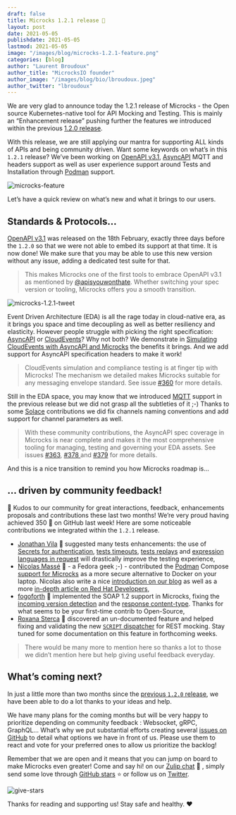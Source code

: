 ```yaml
---
draft: false
title: Microcks 1.2.1 release 🚀
layout: post
date: 2021-05-05
publishdate: 2021-05-05
lastmod: 2021-05-05
image: "/images/blog/microcks-1.2.1-feature.png"
categories: [blog]
author: "Laurent Broudoux"
author_title: "MicrocksIO founder"
author_image: "/images/blog/bio/lbroudoux.jpeg"
author_twitter: "lbroudoux"
---
```


We are very glad to announce today the 1.2.1 release of Microcks - the Open source Kubernetes-native tool for API Mocking and Testing. This is mainly an “Enhancement release” pushing further the features we introduced within the previous [1.2.0 release](https://microcks.io/blog/microcks-1.2.0-release/).

With this release, we are still applying our mantra for supporting ALL kinds of APIs and being community driven. Want some keywords on what’s in this `1.2.1` release? We’ve been working on [OpenAPI v3.1](https://www.openapis.org/blog/2021/02/18/openapi-specification-3-1-released), [AsyncAPI](https://asyncapi.com) MQTT and headers support as well as user experience support around Tests and Installation through [Podman](https://podman.io) support.

![microcks-feature](/images/blog/microcks-1.2.1-feature.png)

Let’s have a quick review on what’s new and what it brings to our users.


## Standards & Protocols…

[OpenAPI v3.1](https://www.openapis.org/blog/2021/02/18/openapi-specification-3-1-released) was released on the 18th February, exactly three days before the `1.2.0` so that we were not able to embed its support at that time. It is now done! We make sure that you may be able to use this new version without any issue, adding a dedicated test suite for that. 

> This makes Microcks one of the first tools to embrace OpenAPI v3.1 as mentioned by [@apisyouwonthate](https://twitter.com/apisyouwonthate). Whether switching your spec version or tooling, Microcks offers you a smooth transition. 

![microcks-1.2.1-tweet](/images/blog/microcks-1.2.1-tweet.png)

Event Driven Architecture (EDA) is all the rage today in cloud-native era, as it brings you space and time decoupling as well as better resiliency and elasticity. However people struggle with picking the right specification: [AsyncAPI](https://asyncapi.com) or [CloudEvents](https://cloudevents.io)? Why not both? We demonstrate in [Simulating CloudEvents with AsyncAPI and Microcks](https://microcks.io/blog/simulating-cloudevents-with-asyncapi/) the benefits it brings. And we add support for AsyncAPI specification headers to make it work!

> CloudEvents simulation and compliance testing is at finger tip with Microcks! The mechanism we detailed makes Microcks suitable for any messaging envelope standard. See issue [#360](https://github.com/microcks/microcks/issues/360) for more details.

Still in the EDA space, you may know that we introduced [MQTT](https://mqtt.org/) support in the previous release but we did not grasp all the subtleties of it ;-) Thanks to some [Solace](https://solace.com) contributions we did fix channels naming conventions and add support for channel parameters as well. 

> With these community contributions, the AsyncAPI spec coverage in Microcks is near complete and makes it the most comprehensive tooling for managing, testing and governing your EDA assets. See issues [#363](https://github.com/microcks/microcks/issues/363), [#378 ](https://github.com/microcks/microcks/pull/378)and [#379](https://github.com/microcks/microcks/pull/379) for more details.

And this is a nice transition to remind you how Microcks roadmap is...


## … driven by community feedback!

🎉 Kudos to our community for great interactions, feedback, enhancements proposals and contributions these last two months! We’re very proud having achieved 350 🌟 on GitHub last week! Here are some noticeable contributions we integrated within the `1.2.1` release.

*   [Jonathan Vila](https://github.com/jonathanvila) 🙏 suggested many tests enhancements: the use of [Secrets for authentication](https://github.com/microcks/microcks/issues/366), [tests timeouts](https://github.com/microcks/microcks/issues/365), [tests replays](https://github.com/microcks/microcks/issues/368) and [expression languages in request](https://github.com/microcks/microcks/issues/375) will drastically improve the testing experience,
*   [Nicolas Massé](https://github.com/nmasse-itix) 🙏 - a Fedora geek ;-) - contributed the [Podman](https://podman.io) Compose [support for Microcks](https://github.com/microcks/microcks/pull/352) as a more secure alternative to Docker on your laptop. Nicolas also write a nice [introduction on our blog](https://microcks.io/blog/podman-compose-support/) as well as a more [in-depth article on Red Hat Developers](https://developers.redhat.com/blog/2021/04/22/using-podman-compose-with-microcks-a-cloud-native-api-mocking-and-testing-tool/),
*   [fogoforth](https://github.com/fgoforth) 🙏 implemented the SOAP 1.2 support in Microcks, fixing the [incoming version detection](https://github.com/microcks/microcks/pull/358) and the [response content-type](https://github.com/microcks/microcks/issues/356). Thanks for what seems to be your first-time contrib to Open-Source,
*   [Roxana Sterca](https://github.com/roxana-sterca) 🙏 discovered an un-documented feature and helped fixing and validating the new [`SCRIPT` dispatcher](https://github.com/microcks/microcks/issues/351) for REST mocking. Stay tuned for some documentation on this feature in forthcoming weeks.

> There would be many more to mention here so thanks a lot to those we didn’t mention here but help giving useful feedback everyday.


## What’s coming next?

In just a little more than two months since the [previous `1.2.0` release](https://microcks.io/blog/microcks-1.2.0-release/), we have been able to do a lot thanks to your ideas and help.

We have many plans for the coming months but will be very happy to prioritize depending on community feedback : Websocket, gRPC, GraphQL... What’s why we put substantial efforts creating several [issues on GitHub](https://github.com/microcks/microcks/issues) to detail what options we have in front of us. Please use them to react and vote for your preferred ones to allow us prioritize the backlog!

Remember that we are open and it means that you can jump on board to make Microcks even greater! Come and say hi! on our [Zulip chat](https://microcksio.zulipchat.com/) 🐙 , simply send some love through [GitHub stars](https://github.com/microcks/microcks) ⭐️ or follow us on [Twitter](https://twitter.com/microcksio).

![give-stars](/images/blog/give-stars.jpeg)

Thanks for reading and supporting us! Stay safe and healthy. ❤️  
